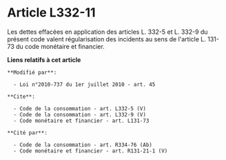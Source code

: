 # Article L332-11

Les dettes effacées en application des articles L. 332-5 et L. 332-9 du présent code valent régularisation des incidents au
sens de l'article L. 131-73 du code monétaire et financier.

**Liens relatifs à cet article**

	**Modifié par**:

	  - Loi n°2010-737 du 1er juillet 2010 - art. 45

	**Cite**:

	  - Code de la consommation - art. L332-5 (V)
	  - Code de la consommation - art. L332-9 (V)
	  - Code monétaire et financier - art. L131-73

	**Cité par**:

	  - Code de la consommation - art. R334-76 (Ab)
	  - Code monétaire et financier - art. R131-21-1 (V)
